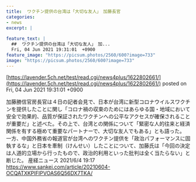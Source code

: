 ```yaml
---
title:  ワクチン提供の台湾は「大切な友人」　加藤長官   
categories:
- news
excerpt: |
  
feature_text: |
  ##  ワクチン提供の台湾は「大切な友人」　加...
  Fri, 04 Jun 2021 19:31:01  +0900
feature_image: "https://picsum.photos/2560/600?image=733"
image: "https://picsum.photos/2560/600?image=733"
---
```


[https://lavender.5ch.net/test/read.cgi/news4plus/1622802661/](https://lavender.5ch.net/test/read.cgi/news4plus/1622802661/)
posted on Fri, 04 Jun 2021 19:31:01  +0900

<!--more-->

加藤勝信官房長官は４日の記者会見で、日本が台湾に新型コロナウイルスワクチンを提供したことに関し「コロナ禍の収束のためにはあらゆる国・地域において安全で効果的、品質が保証されたワクチンへの公平なアクセスが確保されることが重要だ」と述べた。その上で、台湾との関係について「緊密な人的往来と経済関係を有する極めて重要なパートナーで、大切な友人でもある」とも語った。 一方、中国外務省の報道官が台湾へのワクチン提供を「政治パフォーマンスに固執するな」と日本を牽制（けんせい）したことについて、加藤氏は「今回の決定は人道的立場から行ったもので、政治的利用といった批判は全く当たらない」と断じた。 産経ニュース 2021/6/4 19:17 https://www.sankei.com/article/20210604-OCQATXKPIFIPVOAS6Q56DX7TKA/
